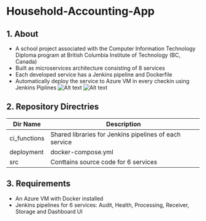 # Household-Accounting-App
## 1. About
- A school project associated with the Computer Information Technology Diploma program at British Columbia Institute of Technology (BC, Canada)
- Built as microservices architecture consisting of 8 services
- Each developed service has a Jenkins pipeline and Dockerfile
- Automatically deploy the service to Azure VM in every checkin using Jenkins Piplines
![Alt text](https://i.ibb.co/M2pRhB6/household-accounting-app1.jpg)
![Alt text](https://i.ibb.co/mByscm8/household-accounting-app2.jpg)
## 2. Repository Directries
| Dir Name | Description |
| --------| --------|
| ci_functions | Shared libraries for Jenkins pipelines of each service |
| deployment | docker-compose.yml |
| src |  Conttains source code for 6 services |
## 3. Requirements
- An Azure VM with Docker installed 
- Jenkins pipelines for 6 services: Audit, Health, Processing, Receiver, Storage and Dashboard UI
